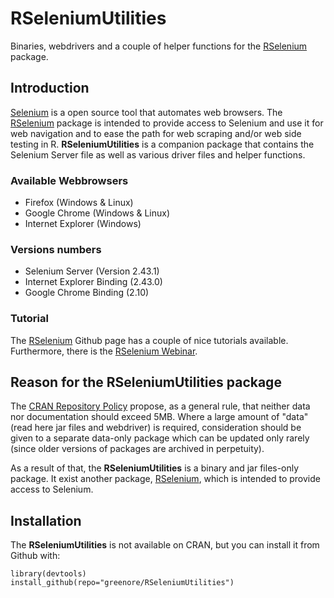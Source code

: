 RSeleniumUtilities
==================

Binaries, webdrivers and a couple of helper functions for the [RSelenium][] package. 

## Introduction

[Selenium][] is a open source tool that automates web browsers. The [RSelenium][] package is intended to provide access to Selenium and use it for web navigation and to ease the path for web scraping and/or web side testing in R. __RSeleniumUtilities__ is a companion package that contains the Selenium Server file as well as various driver files and helper functions.

### Available Webbrowsers
- Firefox (Windows & Linux)
- Google Chrome (Windows & Linux)
- Internet Explorer (Windows)

### Versions numbers
- Selenium Server (Version 2.43.1)
- Internet Explorer Binding (2.43.0)
- Google Chrome Binding (2.10)

### Tutorial
The [RSelenium][] Github page has a couple of nice tutorials available. Furthermore, there is the [RSelenium Webinar][].

## Reason for the RSeleniumUtilities package

The [CRAN Repository Policy][] propose, as a general rule, that neither data nor documentation should exceed 5MB. Where a large amount of "data" (read here jar files and webdriver) is required, consideration should be given to a separate data-only package which can be updated only rarely (since older versions of packages are archived in perpetuity).

As a result of that, the __RSeleniumUtilities__ is a binary and jar files-only package. It exist another package, [RSelenium][], which is intended to provide access to Selenium.

## Installation
The __RSeleniumUtilities__ is not available on CRAN, but you can install it from Github with:

```
library(devtools)
install_github(repo="greenore/RSeleniumUtilities")
```

[Selenium]: http://docs.seleniumhq.org/
[RSelenium]: https://github.com/ropensci/RSelenium
[RSelenium Webinar]: https://www.youtube.com/watch?v=ic65SWRWrKA
[CRAN Repository Policy]: http://cran.r-project.org/web/packages/policies.html
